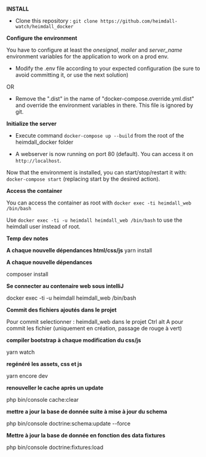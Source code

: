 **INSTALL**

* Clone this repository : `git clone https://github.com/heimdall-watch/heimdall_docker`

**Configure the environment**

You have to configure at least the _onesignal_, _mailer_ and _server_name_ environment variables for the application to work on a prod env.

* Modify the .env file according to your expected configuration (be sure to avoid committing it, or use the next solution)

OR

* Remove the ".dist" in the name of "docker-compose.override.yml.dist" and override the environment variables in there. This file is ignored by git.

**Initialize the server**

* Execute command `docker-compose up --build` from the root of the heimdall_docker folder

* A webserver is now running on port 80 (default). You can access it on `http://localhost`.

Now that the environment is installed, you can start/stop/restart it with: `docker-compose start` (replacing start by the desired action).

**Access the container**

You can access the container as root with `docker exec -ti heimdall_web /bin/bash`

Use `docker exec -ti -u heimdall heimdall_web /bin/bash` to use the heimdall user instead of root.

**Temp dev notes**

**A chaque nouvelle dépendances html/css/js**
yarn install

**A chaque  nouvelle dépendances**

composer install

**Se connecter au contenaire web sous intelliJ**

docker exec -ti -u heimdall heimdall_web /bin/bash

**Commit des fichiers ajoutés dans le projet**

Pour commit selectionner : heimdall_web dans le projet
Ctrl alt A pour commit les fichier (uniquement en création, passage de rouge à vert)

**compiler bootstrap à chaque modification du css/js**

yarn watch

**regénéré les assets, css et js**

yarn encore dev

**renouveller le cache après un update**

php bin/console cache:clear

**mettre a jour la base de donnée suite à mise à jour du schema**

php bin/console doctrine:schema:update --force

**Mettre à jour la base de donnée en fonction des data fixtures**

php bin/console doctrine:fixtures:load

